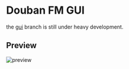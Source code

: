 # Douban FM GUI


the [gui](https://github.com/mckelvin/doubanfm-cli-for-linux/tree/gui) branch is still under heavy development.

## Preview

![preview](https://github.com/mckelvin/doubanfm-cli-for-linux/raw/gui/misc/preview.png)
